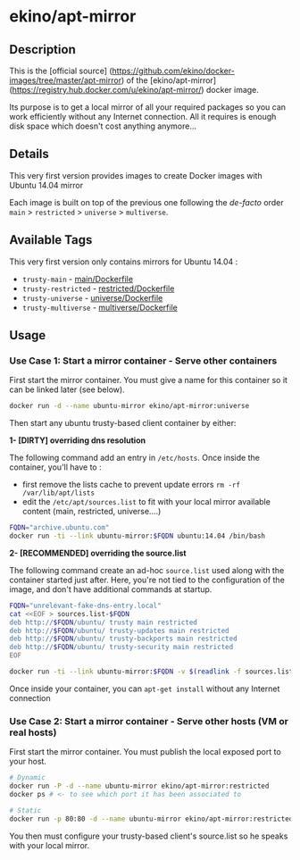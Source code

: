 # ekino/apt-mirror

## Description

This is the [official source]
(https://github.com/ekino/docker-images/tree/master/apt-mirror)
of the [ekino/apt-mirror]
(https://registry.hub.docker.com/u/ekino/apt-mirror/)
docker image.

Its purpose is to get a local mirror of all your required packages so you can
work efficiently without any Internet connection.
All it requires is enough disk space which doesn't cost anything anymore...

## Details

This very first version provides images to create Docker images with Ubuntu
14.04 mirror

Each image is built on top of the previous one following the *de-facto* order
`main` > `restricted` > `universe` > `multiverse`.

## Available Tags

This very first version only contains mirrors for Ubuntu 14.04 :
- `trusty-main` - [main/Dockerfile](https://github.com/ekino/docker-images/tree/master/apt-mirror/main)
- `trusty-restricted` - [restricted/Dockerfile](https://github.com/ekino/docker-images/tree/master/apt-mirror/restricted)
- `trusty-universe` - [universe/Dockerfile](https://github.com/ekino/docker-images/tree/master/apt-mirror/universe)
- `trusty-multiverse` - [multiverse/Dockerfile](https://github.com/ekino/docker-images/tree/master/apt-mirror/multiverse)

## Usage

### Use Case 1: Start a mirror container - Serve other containers

First start the mirror container.
You must give a name for this container so it can be linked later (see below).

```bash
docker run -d --name ubuntu-mirror ekino/apt-mirror:universe
```

Then start any ubuntu trusty-based client container by either:

**1- [DIRTY] overriding dns resolution**

The following command add an entry in `/etc/hosts`.
Once inside the container, you'll have to :
- first remove the lists cache to prevent update errors `rm -rf /var/lib/apt/lists`
- edit the `/etc/apt/sources.list` to fit with your local mirror available content (main, restricted, universe....)

```bash
FQDN="archive.ubuntu.com"
docker run -ti --link ubuntu-mirror:$FQDN ubuntu:14.04 /bin/bash
```

**2- [RECOMMENDED] overriding the source.list**

The following command create an ad-hoc `source.list` used along with the
container started just after.
Here, you're not tied to the configuration of the image, and don't have
additional commands at startup.

```bash
FQDN="unrelevant-fake-dns-entry.local"
cat <<EOF > sources.list-$FQDN
deb http://$FQDN/ubuntu/ trusty main restricted
deb http://$FQDN/ubuntu/ trusty-updates main restricted
deb http://$FQDN/ubuntu/ trusty-backports main restricted
deb http://$FQDN/ubuntu/ trusty-security main restricted
EOF

docker run -ti --link ubuntu-mirror:$FQDN -v $(readlink -f sources.list-$FQDN):/etc/apt/sources.list ubuntu:14.04 /bin/bash
```

Once inside your container, you can `apt-get install` without any Internet connection

### Use Case 2: Start a mirror container - Serve other hosts (VM or real hosts)

First start the mirror container.
You must publish the local exposed port to your host.

```bash
# Dynamic
docker run -P -d --name ubuntu-mirror ekino/apt-mirror:restricted
docker ps # <- to see which port it has been associated to

# Static
docker run -p 80:80 -d --name ubuntu-mirror ekino/apt-mirror:restricted
```

You then must configure your trusty-based client's source.list so he speaks with your local mirror.
